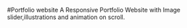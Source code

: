 #Portfolio website
A Responsive Portfolio Website with Image slider,illustrations and animation on scroll.
